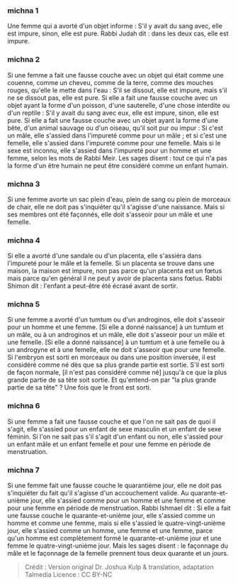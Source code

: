 
### michna 1
Une femme qui a avorté d'un objet informe : S'il y avait du sang avec, elle est impure, sinon, elle est pure. Rabbi Judah dit : dans les deux cas, elle est impure.

### michna 2
Si une femme a fait une fausse couche avec un objet qui était comme une couenne, comme un cheveu, comme de la terre, comme des mouches rouges, qu'elle le mette dans l'eau : S'il se dissout, elle est impure, mais s'il ne se dissout pas, elle est pure. Si elle a fait une fausse couche avec un objet ayant la forme d'un poisson, d'une sauterelle, d'une chose interdite ou d'un reptile : S'il y avait du sang avec eux, elle est impure, sinon, elle est pure. Si elle a fait une fausse couche avec un objet ayant la forme d'une bête, d'un animal sauvage ou d'un oiseau, qu'il soit pur ou impur : Si c'est un mâle, elle s'assied dans l'impureté comme pour un mâle ; et si c'est une femelle, elle s'assied dans l'impureté comme pour une femelle. Mais si le sexe est inconnu, elle s'assied dans l'impureté pour un homme et une femme, selon les mots de Rabbi Meir. Les sages disent : tout ce qui n'a pas la forme d'un être humain ne peut être considéré comme un enfant humain.

### michna 3
Si une femme avorte un sac plein d'eau, plein de sang ou plein de morceaux de chair, elle ne doit pas s'inquiéter qu'il s'agisse d'une naissance. Mais si ses membres ont été façonnés, elle doit s'asseoir pour un mâle et une femelle.

### michna 4
Si elle a avorté d'une sandale ou d'un placenta, elle s'assiéra dans l'impureté pour le mâle et la femelle. Si un placenta se trouve dans une maison, la maison est impure, non pas parce qu'un placenta est un fœtus mais parce qu'en général il ne peut y avoir de placenta sans fœtus. Rabbi Shimon dit : l'enfant a peut-être été écrasé avant de sortir.

### michna 5
Si une femme a avorté d'un tumtum ou d'un androginos, elle doit s'asseoir pour un homme et une femme. [Si elle a donné naissance] à un tumtum et un mâle, ou à un androginos et un mâle, elle doit s'asseoir pour un mâle et une femelle. [Si elle a donné naissance] à un tumtum et à une femelle ou à un androgyne et à une femelle, elle ne doit s'asseoir que pour une femelle. Si l'embryon est sorti en morceaux ou dans une position inversée, il est considéré comme né dès que sa plus grande partie est sortie. S'il est sorti de façon normale, [il n'est pas considéré comme né] jusqu'à ce que la plus grande partie de sa tête soit sortie. Et qu'entend-on par "la plus grande partie de sa tête" ? Une fois que le front est sorti.

### michna 6
Si une femme a fait une fausse couche et que l'on ne sait pas de quoi il s'agit, elle s'assied pour un enfant de sexe masculin et un enfant de sexe féminin. Si l'on ne sait pas s'il s'agit d'un enfant ou non, elle s'assied pour un enfant mâle et un enfant femelle et pour une femme en période de menstruation.

### michna 7
Si une femme fait une fausse couche le quarantième jour, elle ne doit pas s'inquiéter du fait qu'il s'agisse d'un accouchement valide. Au quarante-et-unième jour, elle s'assied comme pour un homme et une femme et comme pour une femme en période de menstruation. Rabbi Ishmael dit : Si elle a fait une fausse couche le quarante-et-unième jour, elle s'assied comme un homme et comme une femme, mais si elle s'assied le quatre-vingt-unième jour, elle s'assied comme un homme, une femme et une femme, parce qu'un homme est complètement formé le quarante-et-unième jour et une femme le quatre-vingt-unième jour. Mais les sages disent : le façonnage du mâle et le façonnage de la femelle prennent tous deux quarante et un jours.

>Crédit : Version original Dr. Joshua Kulp & translation, adaptation Talmedia
>Licence : CC BY-NC